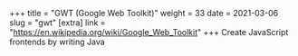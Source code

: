 +++
title = "GWT (Google Web Toolkit)"
weight = 33
date = 2021-03-06
slug = "gwt"
[extra]
link = "https://en.wikipedia.org/wiki/Google_Web_Toolkit"
+++
Create JavaScript frontends by writing Java

